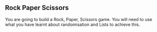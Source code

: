 ## Rock Paper Scissors
You are going to build a Rock, Paper, Scissors game. You will need to use what you have learnt about randomisation and Lists to achieve this.

